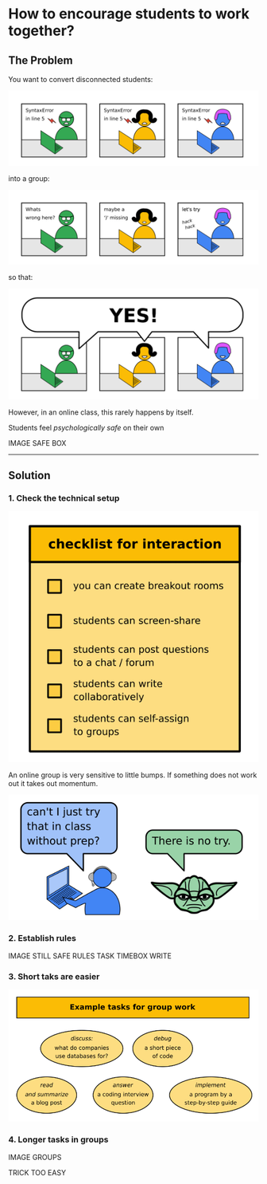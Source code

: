 
# How to encourage students to work together?

## The Problem

You want to convert disconnected students:

![three students having the same bug](images/students_nocoop.png)

into a group:

![three students working together](images/students_coop.png)

so that:

![three students succeeding](images/students_success.png)


However, in an online class, this rarely happens by itself.

Students feel *psychologically safe* on their own

IMAGE SAFE BOX

----

## Solution

### 1. Check the technical setup

![checklist](images/checklist_comtech.png)

An online group is very sensitive to little bumps.
If something does not work out it takes out momentum.

![Yoda says there is no try](images/yoda_try.png)

### 2. Establish rules

IMAGE STILL SAFE 
RULES TASK TIMEBOX WRITE

### 3. Short taks are easier

![example tasks for group work](images/example_group_tasks.png)

### 4. Longer tasks in groups

IMAGE GROUPS

TRICK TOO EASY
